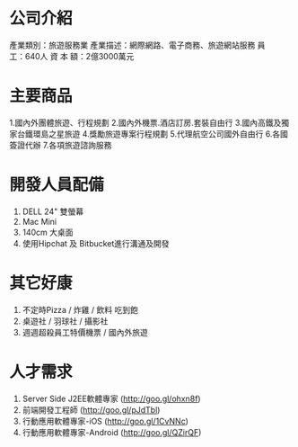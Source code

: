 公司介紹
=====================
產業類別：旅遊服務業
產業描述：網際網路、電子商務、旅遊網站服務
員　　工：640人
資 本 額：2億3000萬元

主要商品
=====================
1.國內外團體旅遊、行程規劃
2.國內外機票.酒店訂房.套裝自由行
3.國內高鐵及獨家台鐵環島之星旅遊
4.獎勵旅遊專案行程規劃
5.代理航空公司國外自由行
6.各國簽證代辦
7.各項旅遊諮詢服務

開發人員配備
=====================
1. DELL 24" 雙螢幕
2. Mac Mini
3. 140cm 大桌面
4. 使用Hipchat 及 Bitbucket進行溝通及開發

其它好康
=====================
1. 不定時Pizza / 炸雞 / 飲料 吃到飽
2. 桌遊社 / 羽球社 / 攝影社
3. 週週超殺員工特價機票 / 國內外旅遊

人才需求
=====================
1. Server Side J2EE軟體專家 (http://goo.gl/ohxn8f)
2. 前端開發工程師 (http://goo.gl/pJdTbl)
3. 行動應用軟體專家-iOS (http://goo.gl/1CvNNc)
4. 行動應用軟體專家-Android (http://goo.gl/QZirQF)
